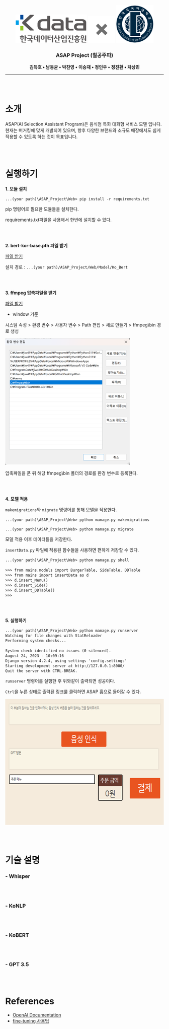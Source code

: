 <div align="center">
    <img src="./readme_img/Kdata_logo.png" height=90>
    <img src="./readme_img/X_gray.png" height=85>
    <img src="./readme_img/HUFS_logo.png" height=120>
</div>

<div align="center">

### ASAP Project (칠공주파)


**김득호 • 남동균 • 박찬영 • 이승재 • 정인우 • 정진환 • 차상민**

</div>

---

</br></br>

# 소개
ASAP(AI Selection Assistant Program)은 음식점 특화 대화형 서비스 모델 입니다. 현재는 버거킹에 맞게 개발되어 있으며, 향후 다양한 브랜드와 소규모 매장에서도 쉽게 적용할 수 있도록 하는 것이 목표입니다.

</br></br>

# 실행하기

**1. 모듈 설치**

~~~
...(your path)\ASAP_Project\Web> pip install -r requirements.txt
~~~
pip 명령어로 필요한 모듈들을 설치한다.

requirements.txt파일을 사용해서 한번에 설치할 수 있다.

</br></br>

**2. bert-kor-base.pth 파일 받기**

[파일 받기](https://drive.google.com/file/d/1M-GYoTIh20dRwwSBajsdHrWA_IspFXT4/view?usp=sharing)

설치 경로 : `...(your path)/ASAP_Project/Web/Model/Ko_Bert`



</br></br>

**3. ffmpeg 압축파일을 받기**

[파일 받기](https://drive.google.com/file/d/1mFAcsd0tf1K3IMPpI-E1fX29cHy71672/view?usp=sharing)

* window 기준

시스템 속성 > 환경 변수 > 사용자 변수 > Path 편집 > 새로 만들기 > ffmpeg\bin 경로 생성

<img src="./readme_img/환경변수.png" height=400>

압축파일을 푼 뒤 해당 ffmpeg\bin 폴더의 경로를 환경 변수로 등록한다.

</br></br>

**4. 모델 적용**

`makemigrations`와 `migrate` 명령어를 통해 모델을 적용한다.

~~~
...(your path)\ASAP_Project\Web> python manage.py makemigrations
~~~

~~~
...(your path)\ASAP_Project\Web> python manage.py migrate
~~~

모델 적용 이후 데이터들을 저장한다.

`insertData.py` 파일에 적용된 함수들을 사용하면 편하게 저장할 수 있다.

~~~
...(your path)\ASAP_Project\Web> python manage.py shell

>>> from mains.models import BurgerTable, SideTable, DDTable
>>> from mains import insertData as d
>>> d.insert_Menu()
>>> d.insert_Side()
>>> d.insert_DDTable()
>>> 
~~~

</br></br>

**5. 실행하기**

~~~
...(your path)\ASAP_Project\Web> python manage.py runserver
Watching for file changes with StatReloader
Performing system checks...

System check identified no issues (0 silenced).
August 24, 2023 - 10:09:16
Django version 4.2.4, using settings 'config.settings'
Starting development server at http://127.0.0.1:8000/
Quit the server with CTRL-BREAK.
~~~

`runserver` 명령어를 실행한 후 위와같이 출력되면 성공이다.

`Ctrl`을 누른 상태로 출력된 링크룰 클릭하면 ASAP 홈으로 들어갈 수 있다.

<img src="./readme_img/ASAP_home.png" height=400>

</br></br>

# 기술 설명
### - Whisper


</br></br>

### - KoNLP


</br></br>

### - KoBERT

 
</br></br>

### - GPT 3.5


</br></br>

# References
- [OpenAI Documentation](https://platform.openai.com/docs)
- [fine-tuning 사용법](https://domdom.tistory.com/604)